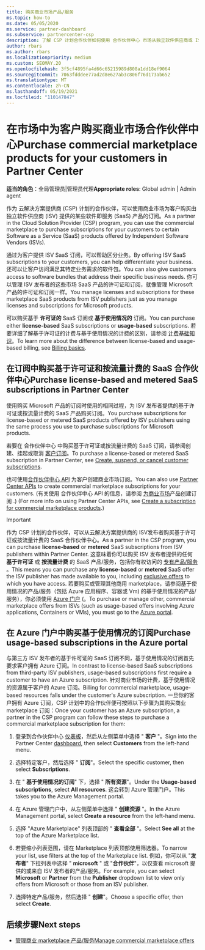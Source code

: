 ```yaml
---
title: 购买商业市场产品/服务
ms.topic: how-to
ms.date: 05/05/2020
ms.service: partner-dashboard
ms.subservice: partnercenter-csp
description: 了解 CSP 计划合作伙伴如何使用 合作伙伴中心 市场从独立软件供应商或 ISV (SaaS 产品/) 。
author: rbars
ms.author: rbars
ms.localizationpriority: medium
ms.custom: SEOMAY.20
ms.openlocfilehash: 3f5cf4895fa4d66c65215989d808a1dd18ef9064
ms.sourcegitcommit: 7063fdddee77ad2d8e627ab3c806f76d173ab652
ms.translationtype: MT
ms.contentlocale: zh-CN
ms.lasthandoff: 05/19/2021
ms.locfileid: "110147847"
---
```

# <a name="purchase-commercial-marketplace-products-for-your-customers-in-partner-center"></a><span data-ttu-id="c53d2-103">在市场中为客户购买商业市场合作伙伴中心</span><span class="sxs-lookup"><span data-stu-id="c53d2-103">Purchase commercial marketplace products for your customers in Partner Center</span></span>


<span data-ttu-id="c53d2-104">**适当的角色**：全局管理员|管理员代理</span><span class="sxs-lookup"><span data-stu-id="c53d2-104">**Appropriate roles**: Global admin | Admin agent</span></span>

<span data-ttu-id="c53d2-105">作为 云解决方案提供商 (CSP) 计划的合作伙伴，可以使用商业市场为客户购买由独立软件供应商 (ISV) 提供的某些软件即服务 (SaaS) 产品的订阅。</span><span class="sxs-lookup"><span data-stu-id="c53d2-105">As a partner in the Cloud Solution Provider (CSP) program, you can use the commercial marketplace to purchase subscriptions for your customers to certain Software as a Service (SaaS) products offered by Independent Software Vendors (ISVs).</span></span>

<span data-ttu-id="c53d2-106">通过为客户提供 ISV SaaS 订阅，可以帮助区分业务。</span><span class="sxs-lookup"><span data-stu-id="c53d2-106">By offering ISV SaaS subscriptions to your customers, you can help differentiate your business.</span></span> <span data-ttu-id="c53d2-107">还可以让客户访问满足其特定业务需求的软件包。</span><span class="sxs-lookup"><span data-stu-id="c53d2-107">You can also give customers access to software bundles that address their specific business needs.</span></span> <span data-ttu-id="c53d2-108">你可以管理 ISV 发布者的这些市场 SaaS 产品的许可证和订阅，就像管理 Microsoft 产品的许可证和订阅一样。</span><span class="sxs-lookup"><span data-stu-id="c53d2-108">You manage licenses and subscriptions for these marketplace SaaS products from ISV publishers just as you manage licenses and subscriptions for Microsoft products.</span></span>

<span data-ttu-id="c53d2-109">可以购买基于 **许可证的** SaaS 订阅或 **基于使用情况的** 订阅。</span><span class="sxs-lookup"><span data-stu-id="c53d2-109">You can purchase either **license-based** SaaS subscriptions or **usage-based** subscriptions.</span></span> <span data-ttu-id="c53d2-110">若要详细了解基于许可证的计费与基于使用情况的计费的区别，请参阅 [计费基础知识](billing-basics.md)。</span><span class="sxs-lookup"><span data-stu-id="c53d2-110">To learn more about the difference between license-based and usage-based billing, see [Billing basics](billing-basics.md).</span></span>

## <a name="purchase-license-based-and-metered-saas-subscriptions-in-partner-center"></a><span data-ttu-id="c53d2-111">在订阅中购买基于许可证和按流量计费的 SaaS 合作伙伴中心</span><span class="sxs-lookup"><span data-stu-id="c53d2-111">Purchase license-based and metered SaaS subscriptions in Partner Center</span></span>

<span data-ttu-id="c53d2-112">使用购买 Microsoft 产品的订阅时使用的相同过程，为 ISV 发布者提供的基于许可证或按流量计费的 SaaS 产品购买订阅。</span><span class="sxs-lookup"><span data-stu-id="c53d2-112">You purchase subscriptions for license-based or metered SaaS products offered by ISV publishers using the same process you use to purchase subscriptions for Microsoft products.</span></span>

<span data-ttu-id="c53d2-113">若要在 合作伙伴中心 中购买基于许可证或按流量计费的 SaaS 订阅，请参阅创建、挂起或取消 [客户订阅](create-a-new-subscription.md#create-a-new-subscription)。</span><span class="sxs-lookup"><span data-stu-id="c53d2-113">To purchase a license-based or metered SaaS subscription in Partner Center, see [Create, suspend, or cancel customer subscriptions](create-a-new-subscription.md#create-a-new-subscription).</span></span>

<span data-ttu-id="c53d2-114">也可使用[合作伙伴中心 API](/partner-center/develop/) 为客户创建商业市场订阅。</span><span class="sxs-lookup"><span data-stu-id="c53d2-114">You can also use [Partner Center APIs](/partner-center/develop/) to create commercial marketplace subscriptions for your customers.</span></span> <span data-ttu-id="c53d2-115"> (有关使用 合作伙伴中心 API 的信息，请参阅 [为商业市场](/partner-center/develop/create-subscription-azure-marketplace-products)产品创建订阅 .) </span><span class="sxs-lookup"><span data-stu-id="c53d2-115">(For more info on using Partner Center APIs, see [Create a subscription for commercial marketplace products](/partner-center/develop/create-subscription-azure-marketplace-products).)</span></span>

>[!IMPORTANT]
> <span data-ttu-id="c53d2-116">作为 CSP 计划的合作伙伴，可以从云解决方案提供商的 ISV发布者购买基于许可证或按流量计费的 SaaS 合作伙伴中心。</span><span class="sxs-lookup"><span data-stu-id="c53d2-116">As a partner in the CSP program, you can purchase **license-based** or **metered** SaaS subscriptions from ISV publishers within Partner Center.</span></span> <span data-ttu-id="c53d2-117">这意味着你可以购买 ISV 发布者提供的任何 **基于许可证** 或 **按流量计费** 的 SaaS 产品/服务，包括你有权访问的 [专有产品/服务](csp-commercial-marketplace-discover.md#learn-about-marketplace-exclusive-offers) 。</span><span class="sxs-lookup"><span data-stu-id="c53d2-117">This means you can purchase any **license-based** or **metered** SaaS offer the ISV publisher has made available to you, including [exclusive offers](csp-commercial-marketplace-discover.md#learn-about-marketplace-exclusive-offers) to which you have access.</span></span> <span data-ttu-id="c53d2-118">若要购买或管理其他商用 marketplace，请参阅基于使用情况的产品/服务（包括 Azure 应用程序、容器或 Vm) 的基于使用情况的产品/服务），你必须使用 [Azure 门户](https://portal.azure.com/) (。</span><span class="sxs-lookup"><span data-stu-id="c53d2-118">To purchase or manage other, commercial marketplace offers from ISVs (such as usage-based offers involving Azure applications, Containers or VMs), you must go to the [Azure portal](https://portal.azure.com/).</span></span>

## <a name="purchase-usage-based-subscriptions-in-the-azure-portal"></a><span data-ttu-id="c53d2-119">在 Azure 门户中购买基于使用情况的订阅</span><span class="sxs-lookup"><span data-stu-id="c53d2-119">Purchase usage-based subscriptions in the Azure portal</span></span>

<span data-ttu-id="c53d2-120">与第三方 ISV 发布者的基于许可证的 SaaS 订阅不同，基于使用情况的订阅首先要求客户拥有 Azure 订阅。</span><span class="sxs-lookup"><span data-stu-id="c53d2-120">In contrast to license-based SaaS subscriptions from third-party ISV publishers, usage-based subscriptions first require a customer to have an Azure subscription.</span></span> <span data-ttu-id="c53d2-121">针对商业市场的计费，基于使用情况的资源属于客户的 Azure 订阅。</span><span class="sxs-lookup"><span data-stu-id="c53d2-121">Billing for commercial marketplace, usage-based resources falls under the customer's Azure subscription.</span></span> <span data-ttu-id="c53d2-122">一旦你的客户拥有 Azure 订阅，CSP 计划中的合作伙伴便可按照以下步骤为其购买商业 marketplace 订阅：</span><span class="sxs-lookup"><span data-stu-id="c53d2-122">Once your customer has an Azure subscription, a partner in the CSP program can follow these steps to purchase a commercial marketplace subscription for them:</span></span>

1. <span data-ttu-id="c53d2-123">登录到合作伙伴中心 [仪表板](https://partner.microsoft.com/dashboard)，然后从左侧菜单中选择 " **客户** "。</span><span class="sxs-lookup"><span data-stu-id="c53d2-123">Sign into the Partner Center [dashboard](https://partner.microsoft.com/dashboard), then select **Customers** from the left-hand menu.</span></span>

2. <span data-ttu-id="c53d2-124">选择特定客户，然后选择 " **订阅**"。</span><span class="sxs-lookup"><span data-stu-id="c53d2-124">Select the specific customer, then select **Subscriptions**.</span></span>  

3. <span data-ttu-id="c53d2-125">在 " **基于使用情况的订阅**" 下，选择 " **所有资源**"。</span><span class="sxs-lookup"><span data-stu-id="c53d2-125">Under the **Usage-based subscriptions**, select **All resources**.</span></span> <span data-ttu-id="c53d2-126">这会转到 Azure 管理门户。</span><span class="sxs-lookup"><span data-stu-id="c53d2-126">This takes you to the Azure Management portal.</span></span>

4. <span data-ttu-id="c53d2-127">在 Azure 管理门户中，从左侧菜单中选择 " **创建资源** "。</span><span class="sxs-lookup"><span data-stu-id="c53d2-127">In the Azure Management portal, select **Create a resource** from the left-hand menu.</span></span>

5. <span data-ttu-id="c53d2-128">选择 "Azure Marketplace" 列表顶部的 " **查看全部** "。</span><span class="sxs-lookup"><span data-stu-id="c53d2-128">Select **See all** at the top of the Azure Marketplace list.</span></span>

6. <span data-ttu-id="c53d2-129">若要缩小列表范围，请在 Marketplace 列表顶部使用筛选器。</span><span class="sxs-lookup"><span data-stu-id="c53d2-129">To narrow your list, use filters at the top of the Marketplace list.</span></span> <span data-ttu-id="c53d2-130">例如，你可以从 "**发布者**" 下拉列表中选择 " **microsoft** " 或 "**合作伙伴**"，以仅查看 microsoft 提供的或来自 ISV 发布者的产品/服务。</span><span class="sxs-lookup"><span data-stu-id="c53d2-130">For example, you can select **Microsoft** or **Partner** from the **Publisher** dropdown list to view only offers from Microsoft or those from an ISV publisher.</span></span>

7. <span data-ttu-id="c53d2-131">选择特定产品/服务，然后选择 " **创建**"。</span><span class="sxs-lookup"><span data-stu-id="c53d2-131">Choose a specific offer, then select **Create**.</span></span>

## <a name="next-steps"></a><span data-ttu-id="c53d2-132">后续步骤</span><span class="sxs-lookup"><span data-stu-id="c53d2-132">Next steps</span></span>

- [<span data-ttu-id="c53d2-133">管理商业 marketplace 产品/服务</span><span class="sxs-lookup"><span data-stu-id="c53d2-133">Manage commercial marketplace offers</span></span>](csp-commercial-marketplace-purchase.md)